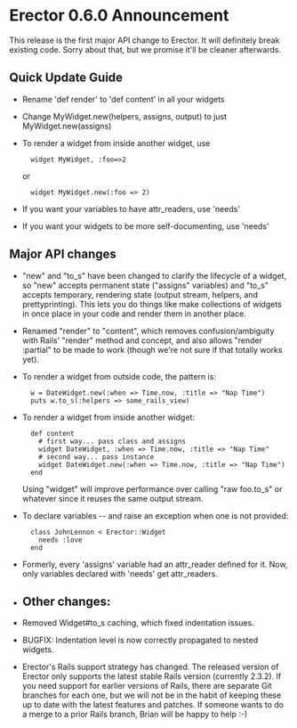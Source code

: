 # Erector 0.6.0 Announcement

This release is the first major API change to Erector. It will definitely break
existing code. Sorry about that, but we promise it'll be cleaner afterwards.

## Quick Update Guide

* Rename 'def render' to 'def content' in all your widgets

* Change MyWidget.new(helpers, assigns, output) to just
  MyWidget.new(assigns)

* To render a widget from inside another widget, use

        widget MyWidget, :foo=>2
        
  or
  
        widget MyWidget.new(:foo => 2)

* If you want your variables to have attr_readers, use 'needs'

* If you want your widgets to be more self-documenting, use 'needs'

## Major API changes

* "new" and "to\_s" have been changed to clarify the lifecycle of a widget,
  so "new" accepts permanent state ("assigns" variables) and "to_s" accepts
  temporary, rendering state (output stream, helpers, and prettyprinting).
  This lets you do things like make collections of widgets in once place in
  your code and render them in another place.

* Renamed "render" to "content", which removes confusion/ambiguity with
  Rails' "render" method and concept, and also allows "render :partial" to
  be made to work (though we're not sure if that totally works yet).

* To render a widget from outside code, the pattern is:

        w = DateWidget.new(:when => Time.now, :title => "Nap Time")
        puts w.to_s(:helpers => some_rails_view)

* To render a widget from inside another widget:

        def content
          # first way... pass class and assigns
          widget DateWidget, :when => Time.now, :title => "Nap Time"
          # second way... pass instance
          widget DateWidget.new(:when => Time.now, :title => "Nap Time")
        end

  Using "widget" will improve performance over calling "raw foo.to\_s" or
  whatever since it reuses the same output stream.

* To declare variables -- and raise an exception when one is not provided:

        class JohnLennon < Erector::Widget
          needs :love
        end

* Formerly, every 'assigns' variable had an attr_reader defined for it. Now,
  only variables declared with 'needs' get attr_readers.

* ## Other changes:

* Removed Widget#to_s caching, which fixed indentation issues.

* BUGFIX: Indentation level is now correctly propagated to nested widgets.

* Erector's Rails support strategy has changed. The released version of
  Erector only supports the latest stable Rails version (currently 2.3.2).
  If you need support for earlier versions of Rails, there are separate Git
  branches for each one, but we will not be in the habit of keeping these up
  to date with the latest features and patches. If someone wants to do a
  merge to a prior Rails branch, Brian will be happy to help :-)

